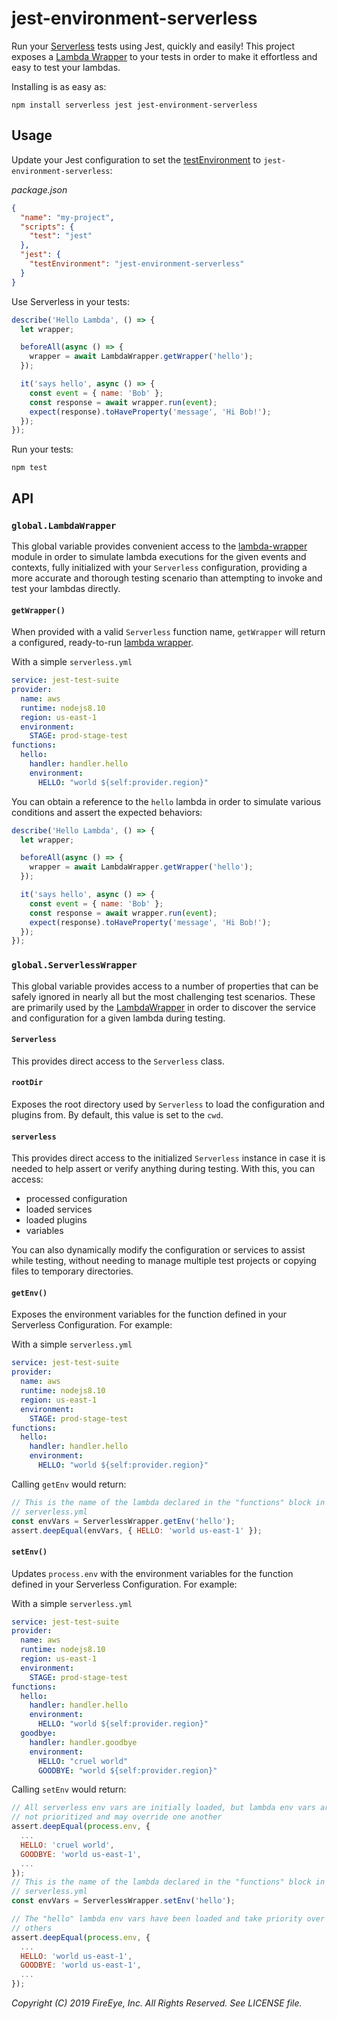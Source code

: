 # jest-environment-serverless

Run your [Serverless](https://serverless.com) tests using Jest, quickly and easily! This project exposes a [Lambda Wrapper](https://github.com/nordcloud/lambda-wrapper) to your tests in order to make it effortless and easy to test your lambdas.

Installing is as easy as:

```shell
npm install serverless jest jest-environment-serverless
```

## Usage

Update your Jest configuration to set the [testEnvironment](https://jestjs.io/docs/en/configuration#testenvironment-string) to `jest-environment-serverless`:

_package.json_
```json
{
  "name": "my-project",
  "scripts": {
    "test": "jest"
  },
  "jest": {
    "testEnvironment": "jest-environment-serverless"
  }
}
```

Use Serverless in your tests:

```javascript
describe('Hello Lambda', () => {
  let wrapper;

  beforeAll(async () => {
    wrapper = await LambdaWrapper.getWrapper('hello');
  });

  it('says hello', async () => {
    const event = { name: 'Bob' };
    const response = await wrapper.run(event);
    expect(response).toHaveProperty('message', 'Hi Bob!');
  });
});
```

Run your tests:

```shell
npm test
```

## API

### `global.LambdaWrapper`

This global variable provides convenient access to the [lambda-wrapper](https://github.com/nordcloud/lambda-wrapper) module in order to simulate lambda executions for the given events and contexts, fully initialized with your `Serverless` configuration, providing a more accurate and thorough testing scenario than attempting to invoke and test your lambdas directly.

#### `getWrapper()`

When provided with a valid `Serverless` function name, `getWrapper` will return a configured, ready-to-run [lambda wrapper](https://github.com/nordcloud/lambda-wrapper).

With a simple `serverless.yml`
```yaml
service: jest-test-suite
provider:
  name: aws
  runtime: nodejs8.10
  region: us-east-1
  environment:
    STAGE: prod-stage-test
functions:
  hello:
    handler: handler.hello
    environment:
      HELLO: "world ${self:provider.region}"
```

You can obtain a reference to the `hello` lambda in order to simulate various conditions and assert the expected behaviors:

```javascript
describe('Hello Lambda', () => {
  let wrapper;

  beforeAll(async () => {
    wrapper = await LambdaWrapper.getWrapper('hello');
  });

  it('says hello', async () => {
    const event = { name: 'Bob' };
    const response = await wrapper.run(event);
    expect(response).toHaveProperty('message', 'Hi Bob!');
  });
});
```

### `global.ServerlessWrapper`

This global variable provides access to a number of properties that can be safely ignored in nearly all but the most challenging test scenarios. These are primarily used by the [LambdaWrapper](#global.LambdaWrapper) in order to discover the service and configuration for a given lambda during testing.

#### `Serverless`

This provides direct access to the `Serverless` class.

#### `rootDir`

Exposes the root directory used by `Serverless` to load the configuration and plugins from. By default, this value is set to the `cwd`.

#### `serverless`

This provides direct access to the initialized `Serverless` instance in case it is needed to help assert or verify anything during testing. With this, you can access:
- processed configuration
- loaded services
- loaded plugins
- variables

You can also dynamically modify the configuration or services to assist while testing, without needing to manage multiple test projects or copying files to temporary directories.

#### `getEnv()`

Exposes the environment variables for the function defined in your Serverless Configuration. For example:

With a simple `serverless.yml`
```yaml
service: jest-test-suite
provider:
  name: aws
  runtime: nodejs8.10
  region: us-east-1
  environment:
    STAGE: prod-stage-test
functions:
  hello:
    handler: handler.hello
    environment:
      HELLO: "world ${self:provider.region}"
```

Calling `getEnv` would return:
```javascript
// This is the name of the lambda declared in the "functions" block in the
// serverless.yml
const envVars = ServerlessWrapper.getEnv('hello');
assert.deepEqual(envVars, { HELLO: 'world us-east-1' });
```

#### `setEnv()`

Updates `process.env` with the environment variables for the function defined in your Serverless Configuration. For example:

With a simple `serverless.yml`
```yaml
service: jest-test-suite
provider:
  name: aws
  runtime: nodejs8.10
  region: us-east-1
  environment:
    STAGE: prod-stage-test
functions:
  hello:
    handler: handler.hello
    environment:
      HELLO: "world ${self:provider.region}"
  goodbye:
    handler: handler.goodbye
    environment:
      HELLO: "cruel world"
      GOODBYE: "world ${self:provider.region}"
```

Calling `setEnv` would return:
```javascript
// All serverless env vars are initially loaded, but lambda env vars are
// not prioritized and may override one another
assert.deepEqual(process.env, {
  ...
  HELLO: 'cruel world',
  GOODBYE: 'world us-east-1',
  ...
});
// This is the name of the lambda declared in the "functions" block in the
// serverless.yml
const envVars = ServerlessWrapper.setEnv('hello');

// The "hello" lambda env vars have been loaded and take priority over all
// others
assert.deepEqual(process.env, {
  ...
  HELLO: 'world us-east-1',
  GOODBYE: 'world us-east-1',
  ...
});
```

_Copyright (C) 2019 FireEye, Inc. All Rights Reserved. See LICENSE file._
